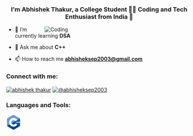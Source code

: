

  

### <div align="center">I'm Abhishek Thakur, a College Student  👨‍💻  Coding and Tech Enthusiast from India 🚀</div>  

<img align="right" alt="Coding" width="400" src="https://simplepassivecashflow.com/wp-content/uploads/2017/11/Work-Fun.gif">


- 🌱 I’m currently learning **DSA**

- 💬 Ask me about **C++**

- 📫 How to reach me **abhisheksep2003@gmail.com**

<h3 align="left">Connect with me:</h3>
<p align="left">
<a href="https://linkedin.com/in/abhishek thakur" target="blank"><img align="center" src="https://raw.githubusercontent.com/rahuldkjain/github-profile-readme-generator/master/src/images/icons/Social/linked-in-alt.svg" alt="abhishek thakur" height="30" width="40" /></a>
<a href="https://www.hackerrank.com/@abhisheksep2003" target="blank"><img align="center" src="https://raw.githubusercontent.com/rahuldkjain/github-profile-readme-generator/master/src/images/icons/Social/hackerrank.svg" alt="@abhisheksep2003" height="30" width="40" /></a>
</p>

<h3 align="left">Languages and Tools:</h3>
<p align="left"> <a href="https://www.w3schools.com/cpp/" target="_blank" rel="noreferrer"> <img src="https://raw.githubusercontent.com/devicons/devicon/master/icons/cplusplus/cplusplus-original.svg" alt="cplusplus" width="40" height="40"/> </a> </p>





  







